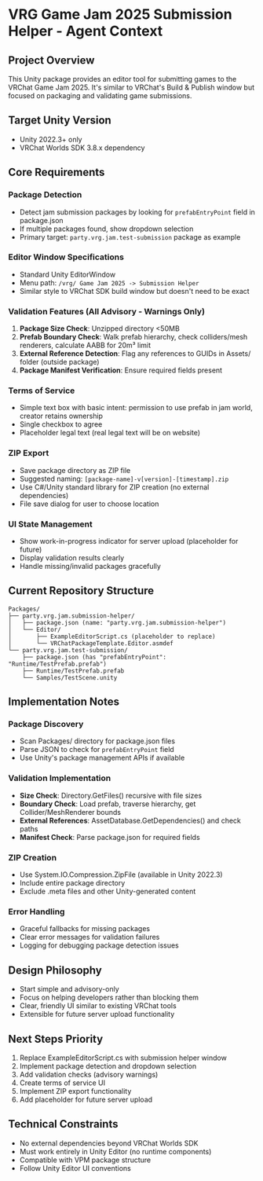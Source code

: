 # VRG Game Jam 2025 Submission Helper - Agent Context

## Project Overview
This Unity package provides an editor tool for submitting games to the VRChat Game Jam 2025. It's similar to VRChat's Build & Publish window but focused on packaging and validating game submissions.

## Target Unity Version
- Unity 2022.3+ only
- VRChat Worlds SDK 3.8.x dependency

## Core Requirements

### Package Detection
- Detect jam submission packages by looking for `prefabEntryPoint` field in package.json
- If multiple packages found, show dropdown selection
- Primary target: `party.vrg.jam.test-submission` package as example

### Editor Window Specifications
- Standard Unity EditorWindow
- Menu path: `/vrg/ Game Jam 2025 -> Submission Helper`
- Similar style to VRChat SDK build window but doesn't need to be exact

### Validation Features (All Advisory - Warnings Only)
1. **Package Size Check**: Unzipped directory <50MB
2. **Prefab Boundary Check**: Walk prefab hierarchy, check colliders/mesh renderers, calculate AABB for 20m³ limit
3. **External Reference Detection**: Flag any references to GUIDs in Assets/ folder (outside package)
4. **Package Manifest Verification**: Ensure required fields present

### Terms of Service
- Simple text box with basic intent: permission to use prefab in jam world, creator retains ownership
- Single checkbox to agree
- Placeholder legal text (real legal text will be on website)

### ZIP Export
- Save package directory as ZIP file
- Suggested naming: `[package-name]-v[version]-[timestamp].zip`
- Use C#/Unity standard library for ZIP creation (no external dependencies)
- File save dialog for user to choose location

### UI State Management
- Show work-in-progress indicator for server upload (placeholder for future)
- Display validation results clearly
- Handle missing/invalid packages gracefully

## Current Repository Structure

```
Packages/
├── party.vrg.jam.submission-helper/
│   ├── package.json (name: "party.vrg.jam.submission-helper")
│   └── Editor/
│       ├── ExampleEditorScript.cs (placeholder to replace)
│       └── VRChatPackageTemplate.Editor.asmdef
└── party.vrg.jam.test-submission/
    ├── package.json (has "prefabEntryPoint": "Runtime/TestPrefab.prefab")
    ├── Runtime/TestPrefab.prefab
    └── Samples/TestScene.unity
```

## Implementation Notes

### Package Discovery
- Scan Packages/ directory for package.json files
- Parse JSON to check for `prefabEntryPoint` field
- Use Unity's package management APIs if available

### Validation Implementation
- **Size Check**: Directory.GetFiles() recursive with file sizes
- **Boundary Check**: Load prefab, traverse hierarchy, get Collider/MeshRenderer bounds
- **External References**: AssetDatabase.GetDependencies() and check paths
- **Manifest Check**: Parse package.json for required fields

### ZIP Creation
- Use System.IO.Compression.ZipFile (available in Unity 2022.3)
- Include entire package directory
- Exclude .meta files and other Unity-generated content

### Error Handling
- Graceful fallbacks for missing packages
- Clear error messages for validation failures
- Logging for debugging package detection issues

## Design Philosophy
- Start simple and advisory-only
- Focus on helping developers rather than blocking them
- Clear, friendly UI similar to existing VRChat tools
- Extensible for future server upload functionality

## Next Steps Priority
1. Replace ExampleEditorScript.cs with submission helper window
2. Implement package detection and dropdown selection
3. Add validation checks (advisory warnings)
4. Create terms of service UI
5. Implement ZIP export functionality
6. Add placeholder for future server upload

## Technical Constraints
- No external dependencies beyond VRChat Worlds SDK
- Must work entirely in Unity Editor (no runtime components)
- Compatible with VPM package structure
- Follow Unity Editor UI conventions